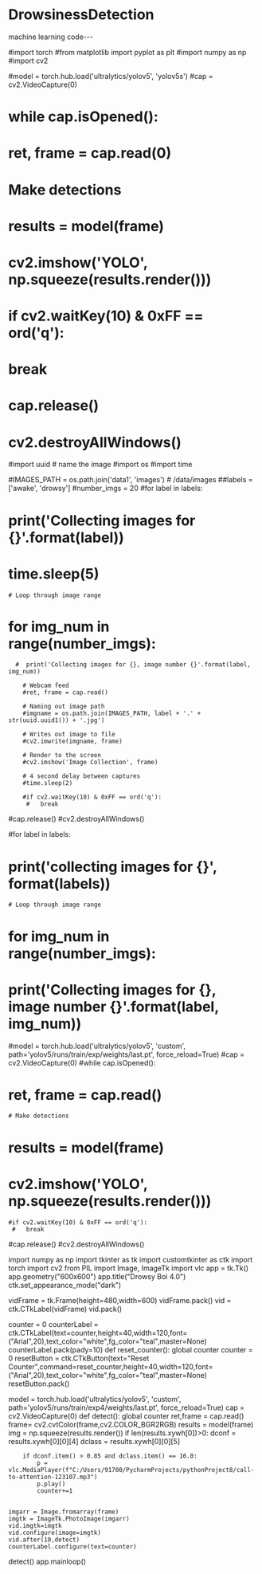# DrowsinessDetection

machine learning code---

#import torch
#from matplotlib import pyplot as plt
#import numpy as np
#import cv2


#model = torch.hub.load('ultralytics/yolov5', 'yolov5s')
#cap = cv2.VideoCapture(0)
# while cap.isOpened():
#   ret, frame = cap.read(0)

# Make detections
# results = model(frame)

# cv2.imshow('YOLO', np.squeeze(results.render()))

# if cv2.waitKey(10) & 0xFF == ord('q'):
# break
# cap.release()
# cv2.destroyAllWindows()
#import uuid  # name the image
#import os
#import time

#IMAGES_PATH = os.path.join('data1', 'images')  # /data/images
##labels = ['awake', 'drowsy']
#number_imgs = 20
#for label in labels:
 #   print('Collecting images for {}'.format(label))
 #  time.sleep(5)

    # Loop through image range
  #  for img_num in range(number_imgs):
      #  print('Collecting images for {}, image number {}'.format(label, img_num))

        # Webcam feed
        #ret, frame = cap.read()

        # Naming out image path
        #imgname = os.path.join(IMAGES_PATH, label + '.' + str(uuid.uuid1()) + '.jpg')

        # Writes out image to file
        #cv2.imwrite(imgname, frame)

        # Render to the screen
        #cv2.imshow('Image Collection', frame)

        # 4 second delay between captures
        #time.sleep(2)

        #if cv2.waitKey(10) & 0xFF == ord('q'):
         #   break
#cap.release()
#cv2.destroyAllWindows()

#for label in labels:
 #   print('collecting images for {}', format(labels))
    # Loop through image range
  #  for img_num in range(number_imgs):
   #     print('Collecting images for {}, image number {}'.format(label, img_num))

#model = torch.hub.load('ultralytics/yolov5', 'custom', path='yolov5/runs/train/exp/weights/last.pt', force_reload=True)
#cap = cv2.VideoCapture(0)
#while cap.isOpened():
 #   ret, frame = cap.read()

    # Make detections
  #  results = model(frame)
   # cv2.imshow('YOLO', np.squeeze(results.render()))

    #if cv2.waitKey(10) & 0xFF == ord('q'):
     #   break
#cap.release()
#cv2.destroyAllWindows()

import numpy as np
import tkinter as tk
import customtkinter as ctk
import torch
import cv2
from PIL import Image, ImageTk
import vlc
app = tk.Tk()
app.geometry("600x600")
app.title("Drowsy Boi 4.0")
ctk.set_appearance_mode("dark")

vidFrame = tk.Frame(height=480,width=600)
vidFrame.pack()
vid = ctk.CTkLabel(vidFrame)
vid.pack()

counter = 0
counterLabel = ctk.CTkLabel(text=counter,height=40,width=120,font=("Arial",20),text_color="white",fg_color="teal",master=None)
counterLabel.pack(pady=10)
def reset_counter():
    global counter
    counter = 0
resetButton = ctk.CTkButton(text="Reset Counter",command=reset_counter,height=40,width=120,font=("Arial",20),text_color="white",fg_color="teal",master=None)
resetButton.pack()


model = torch.hub.load('ultralytics/yolov5', 'custom', path='yolov5/runs/train/exp4/weights/last.pt', force_reload=True)
cap = cv2.VideoCapture(0)
def detect():
    global counter
    ret,frame = cap.read()
    frame= cv2.cvtColor(frame,cv2.COLOR_BGR2RGB)
    results = model(frame)
    img = np.squeeze(results.render())
    if len(results.xywh[0])>0:
        dconf = results.xywh[0][0][4]
        dclass = results.xywh[0][0][5]

        if dconf.item() > 0.85 and dclass.item() == 16.0:
            p = vlc.MediaPlayer(f"C:/Users/91700/PycharmProjects/pythonProject8/call-to-attention-123107.mp3")
            p.play()
            counter+=1


    imgarr = Image.fromarray(frame)
    imgtk = ImageTk.PhotoImage(imgarr)
    vid.imgtk=imgtk
    vid.configure(image=imgtk)
    vid.after(10,detect)
    counterLabel.configure(text=counter)

detect()
app.mainloop()
